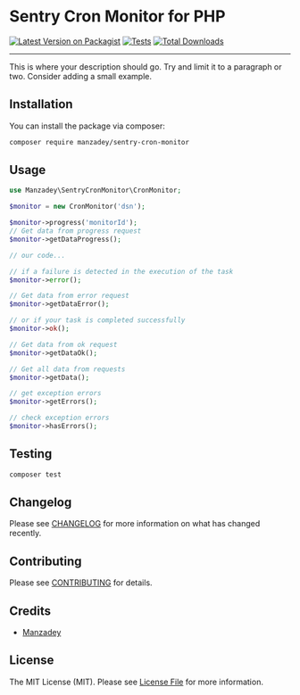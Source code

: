 # Sentry Cron Monitor for PHP

[![Latest Version on Packagist](https://img.shields.io/packagist/v/manzadey/sentry-cron-monitor.svg?style=flat-square)](https://packagist.org/packages/manzadey/sentry-cron-monitor)
[![Tests](https://img.shields.io/github/actions/workflow/status/manzadey/sentry-cron-monitor/run-tests.yml?branch=main&label=tests&style=flat-square)](https://github.com/manzadey/sentry-cron-monitor/actions/workflows/run-tests.yml)
[![Total Downloads](https://img.shields.io/packagist/dt/manzadey/sentry-cron-monitor.svg?style=flat-square)](https://packagist.org/packages/manzadey/sentry-cron-monitor)
<!--delete-->
---
<!--/delete-->
This is where your description should go. Try and limit it to a paragraph or two. Consider adding a small example.

## Installation

You can install the package via composer:

```bash
composer require manzadey/sentry-cron-monitor
```

## Usage

```php
use Manzadey\SentryCronMonitor\CronMonitor;

$monitor = new CronMonitor('dsn');

$monitor->progress('monitorId');
// Get data from progress request
$monitor->getDataProgress();

// our code...

// if a failure is detected in the execution of the task
$monitor->error();

// Get data from error request
$monitor->getDataError();

// or if your task is completed successfully
$monitor->ok(); 

// Get data from ok request
$monitor->getDataOk();

// Get all data from requests
$monitor->getData();

// get exception errors
$monitor->getErrors();

// check exception errors
$monitor->hasErrors();
```

## Testing

```bash
composer test
```

## Changelog

Please see [CHANGELOG](CHANGELOG.md) for more information on what has changed recently.

## Contributing

Please see [CONTRIBUTING](CONTRIBUTING.md) for details.

## Credits

- [Manzadey](https://github.com/manzadey)

## License

The MIT License (MIT). Please see [License File](LICENSE) for more information.
